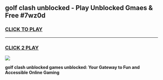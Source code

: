 
## golf clash unblocked - Play Unblocked Gmaes & Free #7wz0d
<h3>
<a href="https://news.freeplayer.one?title=golf_clash_unblocked&ref=03M">CLICK TO PLAY</a></h3>
<hr>

<h3>
<a href="https://news.freeplayer.one?title=golf_clash_unblocked&ref=03M">CLICK 2 PLAY</a>
  
</h3>

<a href="https://news.freeplayer.one?title=golf_clash_unblocked&ref=03M"><img src="https://clearcache.store/games.png"></a>


**golf clash unblocked games unblocked: Your Gateway to Fun and Accessible Online Gaming**

